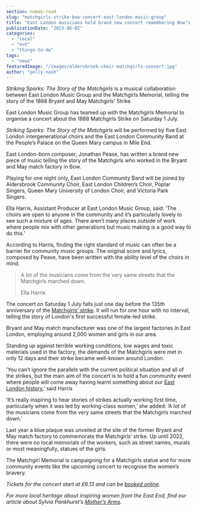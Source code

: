 ```yaml
---
section: roman-road
slug: "matchgirls-strike-bow-concert-east-london-music-group"
title: "East London musicians hold brand new concert remembering Bow’s Matchgirls"
publicationDate: "2023-06-02"
categories: 
  - "local"
  - "out"
  - "things-to-do"
tags: 
  - "news"
featuredImage: "/images/aldersbrook-choir-matchgirls-concert.jpg"
author: "polly-nash"
---
```


_Striking Sparks: The Story of the Matchgirls_ is a musical collaboration between East London Music Group and the Matchgirls Memorial, telling the story of the 1888 Bryant and May Matchgirls’ Strike.

East London Music Group has teamed up with the Matchgirls Memorial to organise a concert about the 1888 Matchgirls Strike on Saturday 1 July. 

_Striking Sparks: The Story of the Matchgirls_ will be performed by five East London intergenerational choirs and the East London Community Band at the People’s Palace on the Queen Mary campus in Mile End. 

East London-born composer, Jonathan Pease, has written a brand new piece of music telling the story of the Matchgirls who worked in the Bryant and May match factory in Bow. 

Playing for one night only, East London Community Band will be joined by Aldersbrook Community Choir, East London Children’s Choir, Poplar Singers, Queen Mary University of London Choir, and Victoria Park Singers.  

Ella Harris, Assistant Producer at East London Music Group, said: ‘The choirs are open to anyone in the community and it’s particularly lovely to see such a mixture of ages. There aren’t many places outside of work where people mix with other generations but music making is a good way to do this.’

According to Harris, finding the right standard of music can often be a barrier for community music groups. The original score and lyrics, composed by Pease, have been written with the ability level of the choirs in mind.

> A lot of the musicians come from the very same streets that the Matchgirls marched down.
> 
> Ella Harris

The concert on Saturday 1 July falls just one day before the 135th anniversary of the [Matchgirls’ strike](https://romanroadlondon.com/sarah-chapman-matchstick-girl-campaign-memorial/). It will run for one hour with no interval, telling the story of London's first successful female-led strike.

Bryant and May match manufacturer was one of the largest factories in East London, employing around 2,000 women and girls in our area. 

Standing up against terrible working conditions, low wages and toxic materials used in the factory, the demands of the Matchgirls were met in only 12 days and their strike became well-known around London. 

‘You can’t ignore the parallels with the current political situation and all of the strikes, but the main aim of the concert is to hold a fun community event where people will come away having learnt something about our [East London history](https://romanroadlondon.com/culture/history/),’ said Harris 

‘It’s really inspiring to hear stories of strikes actually working first time, particularly when it was led by working-class women,’ she added: ‘A lot of the musicians come from the very same streets that the Matchgirls marched down.’ 

Last year a blue plaque was unveiled at the site of the former Bryant and May match factory to commemorate the Matchgirls’ strike. Up until 2022, there were no local memorials of the workers, such as street names, murals or most meaningfully, statues of the girls.

The Matchgirl Memorial is campaigning for a Matchgirls statue and for more community events like the upcoming concert to recognise the women’s bravery. 

_Tickets for the concert start at £6.13 and can be_ [_booked online_](https://romanroadlondon.com/events/striking-sparks-the-story-of-the-matchgirls/)_._ 

_For more local heritage about inspiring women from the East End, find our article about Sylvia Pankhurst’s_ [_Mother’s Arms_](https://romanroadlondon.com/mothers-arms-suffragettes-pub-history/)_._ 


